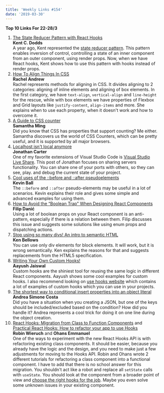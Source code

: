 ```yaml
---
title: 'Weekly Links #154'
date: '2019-03-30'
---
```


**Top 10 Links For 22-28/3**

1. [The State Reducer Pattern with React Hooks](https://kentcdodds.com/blog/the-state-reducer-pattern-with-react-hooks)  
   **Kent C. Dodds**  
   A year ago, Kent represented the [state reducer pattern](https://kentcdodds.com/blog/the-state-reducer-pattern). This pattern enables inversion of control, controlling a state of an inner component from an outer component, using render props. Now, when we have React hooks, Kent shows how to use this pattern with hooks instead of render props.
2. [How To Align Things In CSS](https://www.smashingmagazine.com/2019/03/css-alignment/)  
   **Rachel Andrew**  
   Rachel represents methods for aligning in CSS. It divides aligning to 2 categories: aligning of inline elements and aligning of box elements. In the first category, we have `text-align`, `vertical-align` and `line-height` for the rescue, while with box elements we have properties of Flexbox and Grid layouts like `justify-content`, `align-items` and more. She explains when to use each property, when it doesn't work and how to overcome it.
3. [A Guide to CSS counter](https://dev.to/samanthaming/a-guide-to-css-counter-3aaa)  
   **Samantha Ming**  
    Did you know that CSS has properties that support counting? Me either. Samantha discovers us the world of CSS Counters, which can be pretty useful, and it is supported by all major browsers.
4. [Localhost isn't local anymore](https://dev.to/lostintangent/localhost-isnt-local-anymore-2ib6)  
   **Jonathan Carter**  
   One of my favorite extensions of Visual Studio Code is [Visual Studio Live Share](https://visualstudio.microsoft.com/services/live-share/). This post of Jonathan focuses on sharing servers functionality. You can share one of your ports with others, so they can see, play. and debug the current state of your project.
5. [Cool uses of the ::before and ::after pseudoelements](https://css-tricks.com/css-houdini-could-change-the-way-we-write-and-manage-css/)  
    **Kevin Ball**  
   The `::before` and `::after` pseudo-elements may be useful in a lot of scenarios. Kevin explains their role and gives some simple and advanced examples for using them.
6. [How to Avoid the “Boolean Trap” When Designing React Components](https://spicefactory.co/blog/2019/03/26/how-to-avoid-the-boolean-trap-when-designing-react-components/)  
   **Filip Danić**  
   Using a lot of boolean props on your React component is an anti-pattern, especially if there is a relation between them. Filip discusses this issue and suggests some solutions like using enum props and dispatching actions.
7. [Stop using so many divs! An intro to semantic HTML](https://dev.to/kenbellows/stop-using-so-many-divs-an-intro-to-semantic-html-3i9i)  
   **Ken Bellows**  
   You can use only div elements for block elements. It will work, but it is wrong semantically. Ken explains the reasons for that and suggests replacements from the HTML5 specification.
8. [Writing Your Own Custom Hooks!](https://blog.bitsrc.io/writing-your-own-custom-hooks-4fbcf77e112e)  
   **Aayush Jaiswal**  
   Custom hooks are the shiniest tool for reusing the same logic in different React components. Aayush shows some cool examples for custom hooks. I also recommend looking on [use hooks website](https://usehooks.com/) which contains a lot of examples of custom hooks which you can use in your projects.
9. [The shortest way to conditional insert properties into an object literal](https://dev.to/jfet97/the-shortest-way-to-conditional-insert-properties-into-an-object-literal-4ag7)  
   **Andrea Simone Costa**  
   Did you have a situation when you creating a JSON, but one of the keys should be included/excluded based on the condition? How did you handle it? Andrea represents a cool trick for doing it on one line during the object creation.
10. [React Hooks: Migration from Class to Function Components](https://www.robinwieruch.de/react-hooks-migration/) and [Practical React Hooks: How to refactor your app to use Hooks](https://blog.logrocket.com/practical-react-hooks-how-to-refactor-your-app-to-use-hooks-b1867e7b0a53)  
    **Robin Wieruch** and **Ohans Emmanuel**  
    One of the ways to experiment with the new React Hooks API is with refactoring existing class components. It should be easier, because you already have the logic and the design, and you need to make just a few adjustments for moving to the Hooks API. Robin and Ohans wrote 2 different tutorials for refactoring a class component into a functional component. I have to add that there is no school answer for this migration. You shouldn't act like a robot and replace all `setState` calls with `useState`. You should look at the component from a broader point of view and [choose the right hooks for the job](https://yearn2learn.netlify.com/dilemmas-with-react-hooks-1). Maybe you even solve some unknown issues in your existing component.
